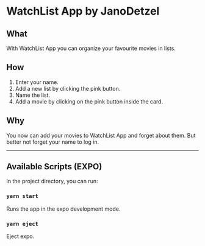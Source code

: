 # WatchList App by JanoDetzel

## What

With WatchList App you can organize your favourite movies in lists.

## How

1. Enter your name.
2. Add a new list by clicking the pink button.
3. Name the list.
4. Add a movie by clicking on the pink button inside the card.

## Why

You now can add your movies to WatchList App and forget about them.
But better not forget your name to log in.

---

## Available Scripts (EXPO)

In the project directory, you can run:

### `yarn start`

Runs the app in the expo development mode.

### `yarn eject`

Eject expo.
